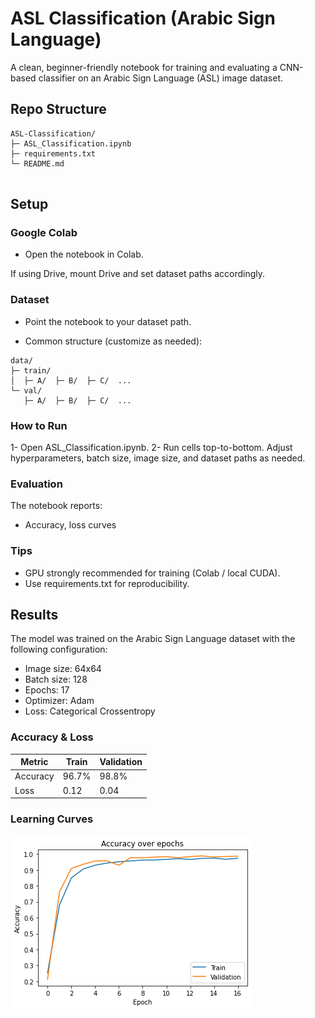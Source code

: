 # ASL Classification (Arabic Sign Language) 

A clean, beginner-friendly notebook for training and evaluating a CNN-based classifier on an Arabic Sign Language (ASL) image dataset.

## Repo Structure
```
ASL-Classification/
├─ ASL_Classification.ipynb
├─ requirements.txt
└─ README.md
 
```

## Setup

### Google Colab

- Open the notebook in Colab.

If using Drive, mount Drive and set dataset paths accordingly.

### Dataset

- Point the notebook to your dataset path.

- Common structure (customize as needed):
```
data/
├─ train/
│  ├─ A/  ├─ B/  ├─ C/  ...
└─ val/
   ├─ A/  ├─ B/  ├─ C/  ...
```

### How to Run

1- Open ASL_Classification.ipynb.
2- Run cells top-to-bottom. Adjust hyperparameters, batch size, image size, and dataset paths as needed.

### Evaluation

The notebook reports:

- Accuracy, loss curves

### Tips

- GPU strongly recommended for training (Colab / local CUDA).
- Use requirements.txt for reproducibility.

## Results

The model was trained on the Arabic Sign Language dataset with the following configuration:
- Image size: 64x64
- Batch size: 128
- Epochs: 17
- Optimizer: Adam
- Loss: Categorical Crossentropy

### Accuracy & Loss
| Metric        | Train | Validation |
|---------------|-------|------------|
| Accuracy      | 96.7% | 98.8%      |
| Loss          | 0.12  | 0.04       |

### Learning Curves
![Accuracy and Loss Curves](plots.png)

